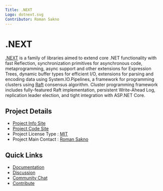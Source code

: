 ```yaml
---
Title: .NEXT
Logo: dotnext.svg
Contributor: Roman Sakno
---
```

# .NEXT

[.NEXT](https://github.com/dotnet/dotNext) is a family of libraries aimed to extend core .NET functionality with fast Reflection, synchronization primitives for asynchronous code, metaprogramming, async support and other extensions for Expression Trees, dynamic buffer types for efficient I/O, extensions for parsing and encoding data using System.IO.Pipelines, a framework for programming clusters using [Raft](https://raft.github.io/) consensus algorithm. Cluster programming framework includes fully-featured Raft implementation, persistent Write-Ahead Log, replication leader election, and tight integration with ASP.NET Core.

## Project Details

* [Project Info Site](https://dotnet.github.io/dotNext/)
* [Project Code Site](https://github.com/dotnet/dotNext)
* Project License Type : [MIT](https://github.com/dotnet/dotNext/blob/master/LICENSE)
* Project Main Contact : [Roman Sakno](https://github.com/sakno/)

## Quick Links
* [Documentation](https://dotnet.github.io/dotNext/features/core/)
* [Discussion](https://github.com/dotnet/dotNext/discussions)
* [Community Chat](https://gitter.im/dot_next/community)
* [Contribute](https://github.com/dotnet/dotNext/blob/master/CONTRIBUTING.md)
